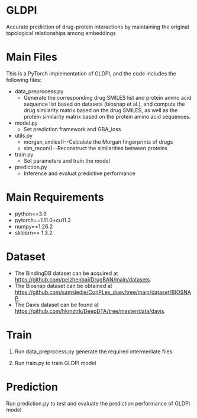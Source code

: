 # GLDPI
Accurate prediction of drug-protein interactions by maintaining the original topological relationships among embeddings 

# Main Files
This is a PyTorch implementation of GLDPI, and the code includes the following files:

* data_preprocess.py
    - Generate the corresponding drug SMILES list and protein amino acid sequence list based on datasets (biosnap et al.), and compute the drug similarity matrix based on the drug SMILES, as well as the protein similarity matrix based on the protein amino acid sequences.
*  model.py
    - Set prediction framework and GBA_loss
*  utils.py
    - morgan_smiles()--Calculate the Morgan fingerprints of drugs
    - sim_recon()--Reconstruct the similarities between proteins
*  train.py
    - Set parameters and train the model
*  prediction.py
    - Inference and evaluat predictive performance
# Main Requirements

* python==3.9 
* pytorch==1.11.0+cu11.3
* numpy==1.26.2
* sklearn== 1.3.2


# Dataset

* The BindingDB dataset can be acquired at https://github.com/peizhenbai/DrugBAN/main/datasets.
* The Biosnap dataset can be obtained at https://github.com/samsledje/ConPLex_duev/tree/main/dataset/BIOSNAP.
* The Davis dataset can be found at https://github.com/hkmztrk/DeepDTA/tree/master/data/davis.

# Train

1. Run data_preprocess.py generate the required intermediate files

2. Run train.py to train GLDPI model

# Prediction 

Run prediction.py to test and evaluate the prediction performance of GLDPI model
